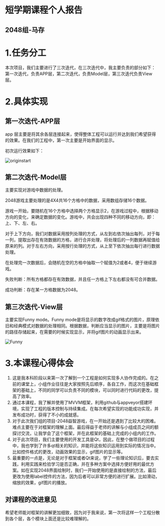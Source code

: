 # 短学期课程个人报告
## 2048组-马存
# 1.任务分工
本次项目，我们主要进行了三次迭代，在三次迭代中，我主要负责的部分如下：
第一次迭代，负责APP层，第二次迭代，负责Model层，第三次迭代负责View层。
# 2.具体实现
## 第一次迭代-APP层
app 层主要是将其余各层连接起来，使得整体工程可以运行并达到我们希望获得的效果。在我们的工程中，第一次主要是开始界面的显示。

初次运行效果如下：

![originstart](https://github.com/blackwings0325/game/blob/master/picture/originalstart.png)

## 第二次迭代-Model层
主要实现对游戏中数据的处理。

2048游戏主要处理的是4X4共16个方格中的数据，采用数组存储16个数据。

游戏一开始，要随机在16个方格中选择两个方格显示2，在游戏过程中，根据移动方向的变化，来确定数据的变化。游戏中，共会出现四种不同的移动方向，即：上、下、左、右。

对于上下方向，我们对数据采用按列处理的方式，从左到右依次抽出每列，对于每一列，提取出存在有效数据的方格，进行合并处理，将处理后的一列数据再赋值给原来的列。对于左右方向，采用按行处理的方式，从上至下依次抽出每行进行数据处理。

在处理完一次数据后，会随机在空的方格中抽取一个赋值为2或者4，便于继续游戏。

失败判断：所有方格都存在有效数据，并且任一方格上下左右都没有可合并数据。

成功判断：存在某一方格数据为2048。
## 第三次迭代-View层
主要实现Funny mode。Funny mode是将显示的数字改成gif格式的图片，原理依旧和经典模式对数据的处理相同。根据数据，判断应当显示的图片，主要是将图片的路径存储起来，在需要的时候实现显示，并将gif图片的动画显示出来。

![Funny](https://github.com/blackwings0325/game/blob/master/picture/funny.png)

# 3.本课程心得体会
1.	这是我本科阶段以来第一次了解到一个工程是如何实现多人协作完成的。在之前的课堂上，小组作业往往是大家按照先后顺序，各自工作，而这次在基础框架的基础上，不同的同学可以负责不同的模块，可以同时进行代码的更改，提高了效率。
2.	通过本课程，我了解并使用了MVVM框架，利用github与appveyor搭建环境，实现了工程的版本控制与持续集成。在每次希望实现的功能成功实现，并发布成功时，获得了不小的成就感。
3.	对于此次我们组的项目-2048益智游戏，在一开始还是遇到了比较大的困难。难点主要在于对框架的理解上面。最后得益于老师的讲解与小组成员之间的额探讨交流，让我学会了这个框架，并在此框架的基础上完成的小组内的工作。
4.	对于此次项目，我们主要使用的开发工具是Qt，因此，在整个做项目的过程中，我也学到了许多qt相关的知识，并能将这些知识运用到实际的情况当中。比如控件格式的更改，动画效果的显示，gif图片的显示等。
5.	最重要的一点是，无论是对于框架或者Qt来说，学了一些理论知识后，要去实践，利用实践来检验学习是否正确，并在多种方案中选择方便好用的最优方案。如在实现2048界面绘制时，我们一开始使用的是直接绘制的方法，最后更改为使用label控件的方法，因为后者可以非常方便的进行扩展。比如滑动，缩放的效果，gif图片的播放。
## 对课程的改进意见
希望老师能对框架的讲解更加细致，因为对于我来说，第一次将这样一个工程分散到各个层，各个模块上面还是比较难理解的。


